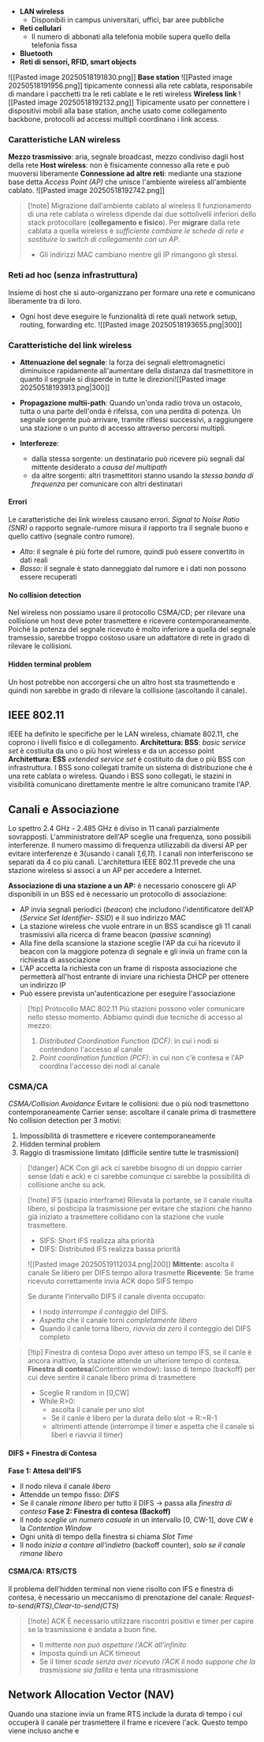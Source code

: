 - **LAN wireless**
	- Disponibili in campus universitari, uffici, bar aree pubbliche
- **Reti cellulari**
	- Il numero di abbonati alla telefonia mobile supera quello della telefonia fissa
- **Bluetooth**
- **Reti di sensori, RFID, smart objects**

![[Pasted image 20250518191830.png]]
**Base station**
![[Pasted image 20250518191956.png]]
tipicamente connessi alla rete cablata, responsabile di mandare i pacchetti tra le reti cablate e le reti wireless
**Wireless link**
![[Pasted image 20250518192132.png]]
Tipicamente usato per connettere i dispositivi mobili alla base station, anche usato come collegamento backbone, protocolli ad accessi multipli coordinano i link access.

### Caratteristiche LAN wireless
**Mezzo trasmissivo**: aria, segnale broadcast, mezzo condiviso dagli host della rete
**Host wireless**: non è fisicamente connesso alla rete e può muoversi liberamente
**Connessione ad altre reti**: mediante una stazione base detta *Access Point (AP)* che unisce l'ambiente wireless all'ambiente cablato.
![[Pasted image 20250518192742.png]]

>[!note] Migrazione dall'ambiente cablato al wireless
>Il funzionamento di una rete cablata o wireless dipende dai due sottolivelli inferiori dello stack protocollare (**collegamento e fisico**).
>Per **migrare** dalla rete cablata a quella wireless è *sufficiente cambiare le schede di rete e sostituire lo switch di collegamento con un AP*.
>- Gli indirizzi MAC cambiano mentre gli IP rimangono gli stessi.

### Reti ad hoc (senza infrastruttura)
Insieme di host che si auto-organizzano per formare una rete e comunicano liberamente tra di loro.
- Ogni host deve eseguire le funzionalità di rete quali network setup, routing, forwarding etc.
![[Pasted image 20250518193655.png|300]]

### Caratteristiche del link wireless
- **Attenuazione del segnale**: la forza dei segnali elettromagnetici diminuisce rapidamente all'aumentare della distanza dal trasmettitore in quanto il segnale si disperde in tutte le direzioni![[Pasted image 20250518193913.png|300]]
- **Propagazione multii-path**: Quando un'onda radio trova un ostacolo, tutta o una parte dell'onda è rifelssa, con una perdita di potenza. Un segnale sorgente può arrivare, tramite riflessi successivi, a raggiungere una stazione o un punto di accesso attraverso percorsi multipli.

- **Interfereze**:
	- dalla stessa sorgente: un destinatario può ricevere più segnali dal mittente desiderato a *causa del multipath*
	- da altre sorgenti: altri trasmettitori stanno usando la *stessa banda di frequenza* per comunicare con altri destinatari

#### Errori
Le caratteristiche dei link wireless causano errori. *Signal to Noise Ratio (SNR)* o rapporto segnale-rumore misura il rapporto tra il segnale buono e quello cattivo (segnale contro rumore).
- *Alto*: il segnale è più forte del rumore, quindi può essere convertito in dati reali
- *Basso*: il segnale è stato danneggiato dal rumore e i dati non possono essere recuperati

#### No collision detection
Nel wireless non possiamo usare il protocollo CSMA/CD; per rilevare una collisione un host deve poter trasmettere e ricevere contemporaneamente. Poiché la potenza del segnale ricevuto è molto inferiore a quella del segnale tramsessio, sarebbe troppo costoso usare un adattatore di rete in grado di rilevare le collisioni.
#### Hidden terminal problem
Un host potrebbe non accorgersi che un altro host sta trasmettendo e quindi non sarebbe in grado di rilevare la collisione (ascoltando il canale).

## IEEE 802.11
IEEE ha definito le specifiche per le LAN wireless, chiamate 802.11, che coprono i livelli fisico e di collegamento.
**Architettura: BSS**: *basic service set* è costiuita da uno o più host wireless e da un accesso point
**Architettura: ESS** *extended service set* è costituito da due o più BSS con infrastruttura. I BSS sono collegati tramite un sistema di distribuzione che è una rete cablata o wireless. Quando i BSS sono collegati, le stazini in visibilità comunicano direttamente mentre le altre comunicano tramite l'AP.

## Canali e Associazione
Lo spettro 2.4 GHz - 2.485 GHz è diviso in 11 canali parzialmente sovrapposti. L'amministratore dell'AP sceglie una frequenza, sono possibili interferenze. Il numero massimo di frequenza utilizzabili da diversi AP per evitare interferenze è 3(usando i canali *1,6,11*). I canali non interferiscono se separati da 4 co più canali.
L'architettura IEEE 802.11 prevede che una stazione wireless si associ a un AP per accedere a Internet.

**Associazione di una stazione a un AP:** è necessario conoscere gli AP disponibili in un BSS ed è necessario un protocollo di associazione:
- AP invia segnali periodici (*beacon*) che includono l'identificatore dell'AP (*Service Set Identifier- SSID*) e il suo indirizzo MAC
- La stazione wireless che vuole entrare in un BSS scandisce gli 11 canali trasmissivi alla ricerca di frame beacon (*passive scanning*)
- Alla fine della scansione la stazione sceglie l'AP da cui ha ricevuto il beacon con la maggiore potenza di segnale e gli invia un frame con la richiesta di associazione
- L'AP accetta la richiesta con un frame di risposta associazione che permetterà all'host entrante di inviare una richiesta DHCP per ottenere un indirizzo IP
- Può essere prevista un'autenticazione per eseguire l'associazione

>[!tip] Protocollo MAC 802.11
>Più stazioni possono voler comunicare nello stesso momento.
>Abbiamo quindi due tecniche di accesso al mezzo:
>1) *Distributed Coordination Function (DCF)*: in cui i nodi si contendono l'accesso al canale
>2) *Point coordination function (PCF)*: in cui non c'è contesa e l'AP coordina l'accesso dei nodi al canale

### CSMA/CA
*CSMA/Collision Avoidance*
Evitare le collisioni: due o più nodi trasmettono contemporaneamente
Carrier sense: ascoltare il canale prima di trasmettere
No collision detection per 3 motivi:
1) Impossibilità di trasmettere e ricevere contemporaneamente 
2) Hidden terminal problem
3) Raggio di trasmissione limitato (difficile sentire tutte le trasmissioni)
>[!danger] ACK
>Con gli ack ci sarebbe bisogno di un doppio carrier sense (dati e ack) e ci sarebbe comunque ci sarebbe la possibilità di collisione anche su ack.

>[!note] IFS (spazio interframe)
>Rilevata la portante, se il canale risulta libero, si posticipa la trasmissione per evitare che stazioni che hanno già iniziato a trasmettere collidano con la stazione che vuole trasmettere.
>- SIFS: Short IFS realizza alta priorità
>- DIFS: Distributed IFS realizza bassa priorità
>
>![[Pasted image 20250519112034.png|200]]
>**Mittente:** ascolta il canale
>	Se libero per DIFS tempo allora trasmette
>**Ricevente**: 
>	Se frame ricevuto correttamente invia ACK dopo SIFS tempo
>
>Se durante l'intervallo DIFS il canale diventa occupato:
>- l nodo *interrompe il conteggio* del DIFS.
>- *Aspetta* che il canale torni *completamente libero*
>- Quando il canle torna libero, *riavvia da zero* il conteggio del DIFS completo

>[!tip] Finestra di contesa
>Dopo aver atteso un tempo IFS, se il canle è ancora inattivo, la stazione attende un ulteriore tempo di contesa.
>**Finestra di contesa**(Contention window): lasso di tempo (backoff) per cui deve sentire il canale libero prima di trasmettere
>	- Sceglie R random in \[0,CW]
>	- While R>0:
>		- ascolta il canale per uno slot
>		- Se il canle è libero per la durata dello slot -> R:=R-1
>		- altrimenti attende (interrompe il timer e aspetta che il canale si liberi e riavvia il timer)

#### DIFS + Finestra di Contesa
**Fase 1: Attesa dell'IFS**
- Il nodo rileva il canale *libero*
- Attendde un tempo fisso: *DIFS*
- Se il canale *rimane libero* per tutto il DIFS -> passa alla *finestra di contesa*
**Fase 2: Finestra di contesa (Backoff)**
- Il nodo *sceglie un numero casuale* in un intervallo \[0, CW-1], dove *CW* è la *Contention Window*
- Ogni unità di tempo della finestra si chiama *Slot Time*
- Il nodo *inizia a contare all'indietro* (backoff counter), *solo se il canale rimane libero*
#### CSMA/CA: RTS/CTS
Il problema dell'hidden terminal non viene risolto con IFS e finestra di contesa, è necessario un meccanismo di prenotazione del canale: *Request-to-send(RTS)*,*Clear-to-send(CTS)*

>[!note] ACK
>È necessario utilizzare riscontri positivi e timer per capire se la trasmissione è andata a buon fine.
>- Il mittente *non può aspettare l'ACK all'infinito*
>- Imposta quindi un ACK timeout
>- Se il timer *scade senza aver ricevuto l'ACK* il nodo *suppone che la trasmissione sia fallita* e tenta una ritrasmissione

## Network Allocation Vector (NAV)
Quando una stazione invia un frame RTS include la durata di tempo i cui occuperà il canale per trasmettere il frame e ricevere l'ack. Questo tempo viene incluso anche e






